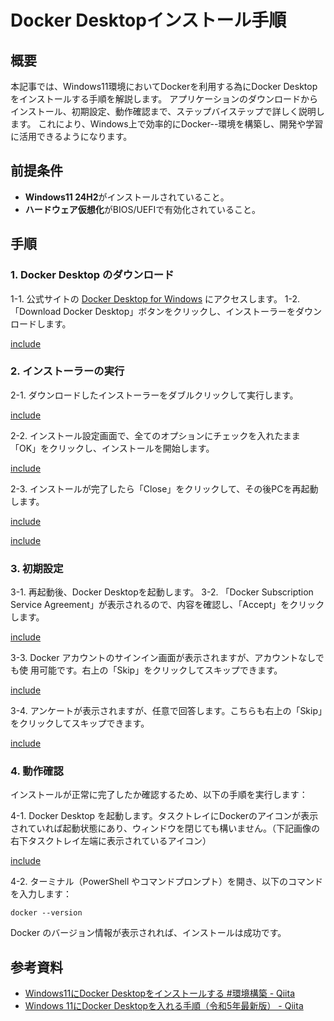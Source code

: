 # Docker Desktopインストール手順

## 概要

本記事では、Windows11環境においてDockerを利用する為にDocker Desktopをインストールする手順を解説します。
アプリケーションのダウンロードからインストール、初期設定、動作確認まで、ステップバイステップで詳しく説明します。
これにより、Windows上で効率的にDocker--環境を構築し、開発や学習に活用できるようになります。

## 前提条件

- **Windows11 24H2**がインストールされていること。
- **ハードウェア仮想化**がBIOS/UEFIで有効化されていること。

## 手順

### 1. Docker Desktop のダウンロード

1-1. 公式サイトの [Docker Desktop for Windows](https://www.docker.com/products/docker-desktop/) にアクセスします。
1-2. 「Download Docker Desktop」ボタンをクリックし、インストーラーをダウンロードします。

[include](%7F/20250108170517.20250107184235.md)

### 2. インストーラーの実行

2-1. ダウンロードしたインストーラーをダブルクリックして実行します。

[include](%7F/20250108170517.20250107190934.md)

2-2. インストール設定画面で、全てのオプションにチェックを入れたまま「OK」をクリックし、インストールを開始します。

[include](%7F/20250108170517.20250107191026.md)

2-3. インストールが完了したら「Close」をクリックして、その後PCを再起動します。

[include](%7F/20250108170517.20250107191046.md)

[include](%7F/20250108170517.20250107191337.md)

### 3. 初期設定

3-1. 再起動後、Docker Desktopを起動します。
3-2. 「Docker Subscription Service Agreement」が表示されるので、内容を確認し、「Accept」をクリックします。

[include](%7F/20250108170517.20250108164326.md)

3-3. Docker アカウントのサインイン画面が表示されますが、アカウントなしでも使
用可能です。右上の「Skip」をクリックしてスキップできます。

[include](%7F/20250108170517.20250108164454.md)

3-4. アンケートが表示されますが、任意で回答します。こちらも右上の「Skip」をクリックしてスキップできます。

[include](%7F/20250108170517.20250108164526.md)

### 4. 動作確認

インストールが正常に完了したか確認するため、以下の手順を実行します：

4-1. Docker Desktop を起動します。タスクトレイにDockerのアイコンが表示されていれば起動状態にあり、ウィンドウを閉じても構いません。（下記画像の右下タスクトレイ左端に表示されているアイコン）

[include](%7F/20250108170517.20250108165052.md)

4-2. ターミナル（PowerShell やコマンドプロンプト）を開き、以下のコマンドを入力します：

   ```
   docker --version
   ```

   Docker のバージョン情報が表示されれば、インストールは成功です。

## 参考資料

- [Windows11にDocker Desktopをインストールする #環境構築 - Qiita](https://qiita.com/aki_number16/items/237a8bee3d2d94258869)
- [Windows 11にDocker Desktopを入れる手順（令和5年最新版） - Qiita](https://qiita.com/zembutsu/items/a98f6f25ef47c04893b3)
